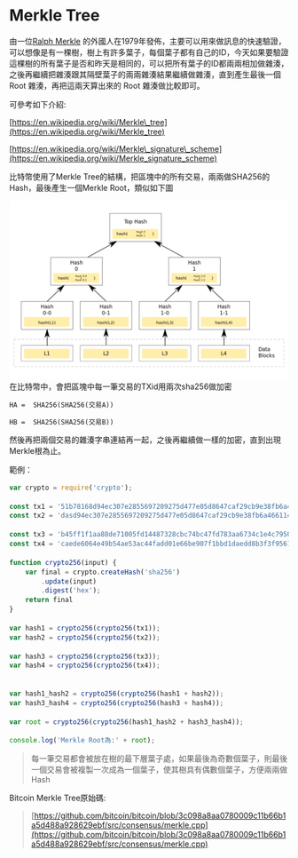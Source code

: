# Merkle Tree

由一位[Ralph Merkle](https://en.wikipedia.org/wiki/Ralph_Merkle) 的外國人在1979年發佈，主要可以用來做訊息的快速驗證，可以想像是有一棵樹，樹上有許多葉子，每個葉子都有自己的ID，今天如果要驗證這棵樹的所有葉子是否和昨天是相同的，可以把所有葉子的ID都兩兩相加做雜湊，之後再繼續把雜湊跟其隔壁葉子的兩兩雜湊結果繼續做雜湊，直到產生最後一個 Root 雜湊，再把這兩天算出來的 Root 雜湊做比較即可。

可參考如下介紹:

[https://en.wikipedia.org/wiki/Merkle\_tree](https://en.wikipedia.org/wiki/Merkle_tree)

[https://en.wikipedia.org/wiki/Merkle\_signature\_scheme](https://en.wikipedia.org/wiki/Merkle_signature_scheme)

比特幣使用了Merkle Tree的結構，把區塊中的所有交易，兩兩做SHA256的Hash，最後產生一個Merkle Root，類似如下圖

![](/assets/Hash_Tree.svg.png)在比特幣中，會把區塊中每一筆交易的TXid用兩次sha256做加密

```
HA =  SHA256(SHA256(交易A))
```

```
HB =  SHA256(SHA256(交易B))
```

然後再把兩個交易的雜湊字串連結再一起，之後再繼續做一樣的加密，直到出現Merkle根為止。

範例：

```js
var crypto = require('crypto');

const tx1 = '51b78168d94ec307e2855697209275d477e05d8647caf29cb9e38fb6a4661145';
const tx2 = 'dasd94ec307e2855697209275d477e05d8647caf29cb9e38fb6a4661145ddddd';

const tx3 = 'b45ff1f1aa88de71005fd14487328cbc74bc47fd783aa6734c1e4c7950962cc4';
const tx4 = 'caede6064e49b54ae53ac44fadd01e66be907f1bbd1daedd8b3f3f9561447f4f';

function crypto256(input) {
    var final = crypto.createHash('sha256')
        .update(input)
        .digest('hex');
    return final
}

var hash1 = crypto256(crypto256(tx1));
var hash2 = crypto256(crypto256(tx2));

var hash3 = crypto256(crypto256(tx3));
var hash4 = crypto256(crypto256(tx4));


var hash1_hash2 = crypto256(crypto256(hash1 + hash2));
var hash3_hash4 = crypto256(crypto256(hash3 + hash4));

var root = crypto256(crypto256(hash1_hash2 + hash3_hash4));

console.log('Merkle Root為:' + root);
```

> 每一筆交易都會被放在樹的最下層葉子處，如果最後為奇數個葉子，則最後一個交易會被複製一次成為一個葉子，使其樹具有偶數個葉子，方便兩兩做Hash

Bitcoin Merkle Tree原始碼:

> [https://github.com/bitcoin/bitcoin/blob/3c098a8aa0780009c11b66b1a5d488a928629ebf/src/consensus/merkle.cpp](https://github.com/bitcoin/bitcoin/blob/3c098a8aa0780009c11b66b1a5d488a928629ebf/src/consensus/merkle.cpp)



